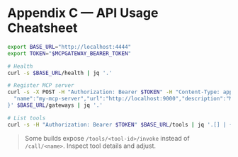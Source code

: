# Appendix C — API Usage Cheatsheet

```bash
export BASE_URL="http://localhost:4444"
export TOKEN="$MCPGATEWAY_BEARER_TOKEN"

# Health
curl -s $BASE_URL/health | jq '.'

# Register MCP server
curl -s -X POST -H "Authorization: Bearer $TOKEN" -H "Content-Type: application/json" -d '{
  "name":"my-mcp-server","url":"http://localhost:9000","description":"My custom MCP server","enabled":true,"request_type":"STREAMABLEHTTP"
}' $BASE_URL/gateways | jq '.'

# List tools
curl -s -H "Authorization: Bearer $TOKEN" $BASE_URL/tools | jq '.[] | {name: .name, gateway: .gatewaySlug}'
```

> Some builds expose `/tools/<tool-id>/invoke` instead of `/call/<name>`. Inspect tool details and adjust.
